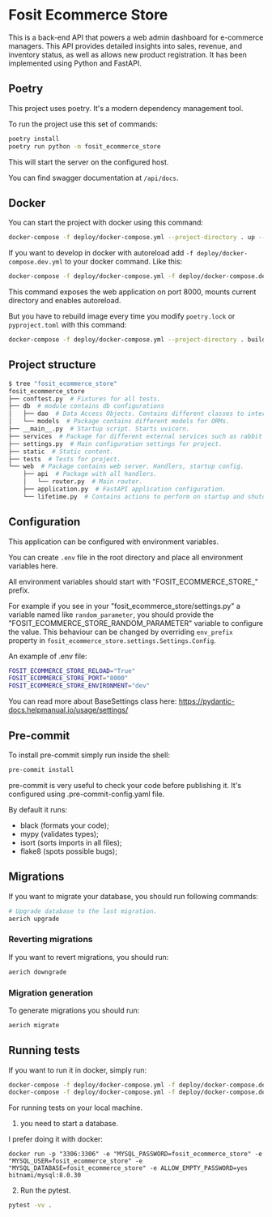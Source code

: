 # Fosit Ecommerce Store

This is a back-end API that powers a web admin dashboard for e-commerce managers. This API provides detailed insights into sales, revenue, and inventory status, as well as allows new product registration. It has been implemented using Python and FastAPI.

## Poetry

This project uses poetry. It's a modern dependency management
tool.

To run the project use this set of commands:

```bash
poetry install
poetry run python -m fosit_ecommerce_store
```

This will start the server on the configured host.

You can find swagger documentation at `/api/docs`.


## Docker

You can start the project with docker using this command:

```bash
docker-compose -f deploy/docker-compose.yml --project-directory . up --build
```

If you want to develop in docker with autoreload add `-f deploy/docker-compose.dev.yml` to your docker command.
Like this:

```bash
docker-compose -f deploy/docker-compose.yml -f deploy/docker-compose.dev.yml --project-directory . up --build
```

This command exposes the web application on port 8000, mounts current directory and enables autoreload.

But you have to rebuild image every time you modify `poetry.lock` or `pyproject.toml` with this command:

```bash
docker-compose -f deploy/docker-compose.yml --project-directory . build
```

## Project structure

```bash
$ tree "fosit_ecommerce_store"
fosit_ecommerce_store
├── conftest.py  # Fixtures for all tests.
├── db  # module contains db configurations
│   ├── dao  # Data Access Objects. Contains different classes to interact with database.
│   └── models  # Package contains different models for ORMs.
├── __main__.py  # Startup script. Starts uvicorn.
├── services  # Package for different external services such as rabbit or redis etc.
├── settings.py  # Main configuration settings for project.
├── static  # Static content.
├── tests  # Tests for project.
└── web  # Package contains web server. Handlers, startup config.
    ├── api  # Package with all handlers.
    │   └── router.py  # Main router.
    ├── application.py  # FastAPI application configuration.
    └── lifetime.py  # Contains actions to perform on startup and shutdown.
```

## Configuration

This application can be configured with environment variables.

You can create `.env` file in the root directory and place all
environment variables here.

All environment variables should start with "FOSIT_ECOMMERCE_STORE_" prefix.

For example if you see in your "fosit_ecommerce_store/settings.py" a variable named like
`random_parameter`, you should provide the "FOSIT_ECOMMERCE_STORE_RANDOM_PARAMETER"
variable to configure the value. This behaviour can be changed by overriding `env_prefix` property
in `fosit_ecommerce_store.settings.Settings.Config`.

An example of .env file:
```bash
FOSIT_ECOMMERCE_STORE_RELOAD="True"
FOSIT_ECOMMERCE_STORE_PORT="8000"
FOSIT_ECOMMERCE_STORE_ENVIRONMENT="dev"
```

You can read more about BaseSettings class here: https://pydantic-docs.helpmanual.io/usage/settings/

## Pre-commit

To install pre-commit simply run inside the shell:
```bash
pre-commit install
```

pre-commit is very useful to check your code before publishing it.
It's configured using .pre-commit-config.yaml file.

By default it runs:
* black (formats your code);
* mypy (validates types);
* isort (sorts imports in all files);
* flake8 (spots possible bugs);



## Migrations

If you want to migrate your database, you should run following commands:
```bash
# Upgrade database to the last migration.
aerich upgrade
```

### Reverting migrations

If you want to revert migrations, you should run:
```bash
aerich downgrade
```

### Migration generation

To generate migrations you should run:
```bash
aerich migrate
```


## Running tests

If you want to run it in docker, simply run:

```bash
docker-compose -f deploy/docker-compose.yml -f deploy/docker-compose.dev.yml --project-directory . run --build --rm api pytest -vv .
docker-compose -f deploy/docker-compose.yml -f deploy/docker-compose.dev.yml --project-directory . down
```

For running tests on your local machine.
1. you need to start a database.

I prefer doing it with docker:
```
docker run -p "3306:3306" -e "MYSQL_PASSWORD=fosit_ecommerce_store" -e "MYSQL_USER=fosit_ecommerce_store" -e "MYSQL_DATABASE=fosit_ecommerce_store" -e ALLOW_EMPTY_PASSWORD=yes bitnami/mysql:8.0.30
```


2. Run the pytest.
```bash
pytest -vv .
```
